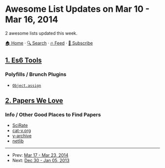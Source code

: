 # Awesome List Updates on Mar 10 - Mar 16, 2014

2 awesome lists updated this week.

[🏠 Home](/README.md) · [🔍 Search](https://test.trackawesomelist.com/search/) · [🔥 Feed](https://test.trackawesomelist.com/week/feed.xml) · [📮 Subscribe](https://trackawesomelist.us17.list-manage.com/subscribe?u=d2f0117aa829c83a63ec63c2f&id=36a103854c)



## [1. Es6 Tools](/content/addyosmani/es6-tools/week/README.md)

### Polyfills / Brunch Plugins

*   [`Object.assign`](https://github.com/sindresorhus/object-assign)

## [2. Papers We Love](/content/papers-we-love/papers-we-love/week/README.md)

### Info / Other Good Places to Find Papers

*   [SciRate](https://scirate.com/)
*   [cat-v.org](http://doc.cat-v.org/)
*   [y-archive](http://yarchive.net/comp/index.html)
*   [netlib](http://www.netlib.org/)

---

- Prev: [Mar 17 - Mar 23, 2014](/content/2014/11/README.md)
- Next: [Dec 30 - Jan 05, 2013](/content/2013/52/README.md)